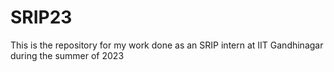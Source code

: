 # SRIP23
This is the repository for my work done as an SRIP intern at IIT Gandhinagar during the summer of 2023

